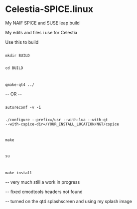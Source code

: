 # Celestia-SPICE.linux
My NAIF SPICE  and SUSE leap build 

My edits and files i use for Celestia 

Use this to build 

<code>
mkdir BUILD

cd BUILD

qmake-qt4 ../
</code>

-- OR --

<code>
autoreconf -v -i

./configure --prefix=/usr --with-lua --with-qt --with-cspice-dir=/YOUR_INSTALL_LOCATION/NGT/cspice

make 

su

make install 
</code>


-- very much still a work in progress 

-- fixed cmodtools headers not found

-- turned on the qt4 splashscreen and using my splash image 
